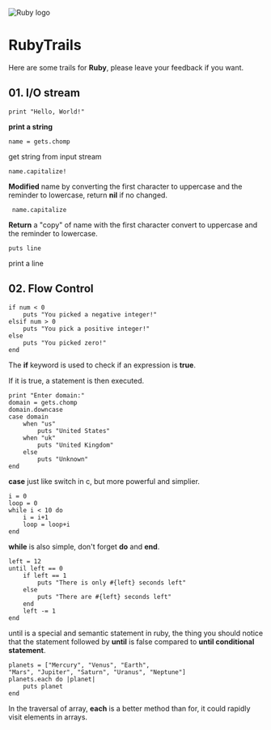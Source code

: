 ![Ruby logo](http://compsci.ca/blog/wp-content/uploads/2007/04/ruby_logo.gif)
<h1>RubyTrails</h1>

Here are some trails for **Ruby**, please leave your feedback if you want.

## 01. I/O stream


 	print "Hello, World!"
      
   **print a string**
  
      
    name = gets.chomp
      
   get string from input stream
   
    
    name.capitalize!
    
   **Modified** name by converting the first character to uppercase and the reminder to lowercase, return **nil** if no changed.
   
	 name.capitalize
	 
  **Return** a "copy" of name with the first character convert to uppercase and the reminder to lowercase.
      
    puts line
   print a line
   
## 02. Flow Control
	
	if num < 0 
		puts "You picked a negative integer!"
	elsif num > 0
		puts "You pick a positive integer!"
	else
  		puts "You picked zero!"
  	end
 The **if** keyword is used to check if an expression is **true**. 
 
 If it is true, a statement is then executed. 
 
 	print "Enter domain:"
	domain = gets.chomp
	domain.downcase
	case domain
		when "us"
  			puts "United States"
		when "uk"
  			puts "United Kingdom"
		else
  			puts "Unknown"
	end
 
 **case** just like switch in c, but more powerful and simplier.
 	
 	i = 0
	loop = 0
	while i < 10 do
  		i = i+1
  		loop = loop+i 
	end
	
**while** is also simple, don't forget **do** and **end**.

	left = 12
	until left == 0 
  		if left == 1
   			puts "There is only #{left} seconds left"
  		else 
   			puts "There are #{left} seconds left"
  		end 
  		left -= 1
	end
	
until is a special and semantic statement in ruby, the thing you should notice that the statement followed by **until** is false compared to **until conditional statement**.

	planets = ["Mercury", "Venus", "Earth", 
	"Mars", "Jupiter", "Saturn", "Uranus", "Neptune"]
	planets.each do |planet|
		puts planet
	end
In the traversal of array, **each** is a better method than for, it could rapidly visit elements in arrays.
